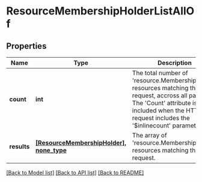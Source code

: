 # ResourceMembershipHolderListAllOf

## Properties
Name | Type | Description | Notes
------------ | ------------- | ------------- | -------------
**count** | **int** | The total number of &#39;resource.MembershipHolder&#39; resources matching the request, accross all pages. The &#39;Count&#39; attribute is included when the HTTP GET request includes the &#39;$inlinecount&#39; parameter. | [optional] 
**results** | [**[ResourceMembershipHolder], none_type**](ResourceMembershipHolder.md) | The array of &#39;resource.MembershipHolder&#39; resources matching the request. | [optional] 

[[Back to Model list]](../README.md#documentation-for-models) [[Back to API list]](../README.md#documentation-for-api-endpoints) [[Back to README]](../README.md)


